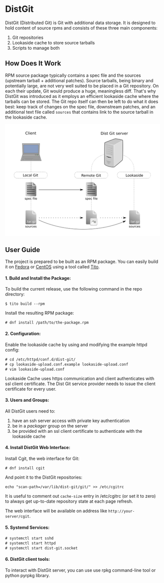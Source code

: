 DistGit
=======

DistGit (Distributed Git) is Git with additional data storage. It is designed to hold content of source rpms and consists of these three main components:

 1. Git repositories
 2. Lookaside cache to store source tarballs
 3. Scripts to manage both

How Does It Work
----------------

RPM source package typically contains a spec file and the sources (upstream tarball + additional patches). Source tarballs, being binary and potentially large, are not very well suited to be placed in a Git repository. On each their update, Git would produce a huge, meaningless diff. That's why DistGit was introduced as it employs an efficient lookaside cache where the tarballs can be stored. The Git repo itself can then be left to do what it does best: keep track of changes on the spec file, downstream patches, and an additional text file called `sources` that contains link to the source tarball in the lookaside cache.

![storage](/images/storage.png)

User Guide
----------

The project is prepared to be built as an RPM package. You can easily build it on [Fedora](https://getfedora.org/) or [CentOS](https://www.centos.org/) using a tool called [Tito](https://github.com/dgoodwin/tito).

#### 1. Build and Install the Package:

To build the current release, use the following command in the repo directory:

```
$ tito build --rpm
```

Install the resulting RPM package:

```
# dnf install /path/to/the-package.rpm
```

#### 2. Configuration:

Enable the lookaside cache by using and modifying the example httpd config:

```
# cd /etc/httpd/conf.d/dist-git/
# cp lookaside-upload.conf.example lookaside-upload.conf
# vim lookaside-upload.conf
```

Lookaside Cache uses https communication and client authenticates with ssl client certificate. The Dist Git service provider needs to issue the client certificate for every user.

#### 3. Users and Groups:

All DistGit users need to:

 1. have an ssh server access with private key authentication
 2. be in a *packager* group on the server
 3. be provided with an ssl client certificate to authenticate with the lookaside cache

#### 4. Install DistGit Web Interface:

Install Cgit, the web interface for Git:

```
# dnf install cgit
```

And point it to the DistGit repositories:

```
echo "scan-path=/var/lib/dist-git/git/" >> /etc/cgitrc
```

It is useful to comment out `cache-size` entry in /etc/cgitrc (or set it to zero) to always get up-to-date repository state at each page refresh.

The web interface will be available on address like `http://your-server/cgit`.

#### 5. Systemd Services:

```
# systemctl start sshd
# systemctl start httpd
# systemctl start dist-git.socket
```

#### 6. DistGit client tools:

To interact with DistGit server, you can use use rpkg command-line tool or python pyrpkg library.
